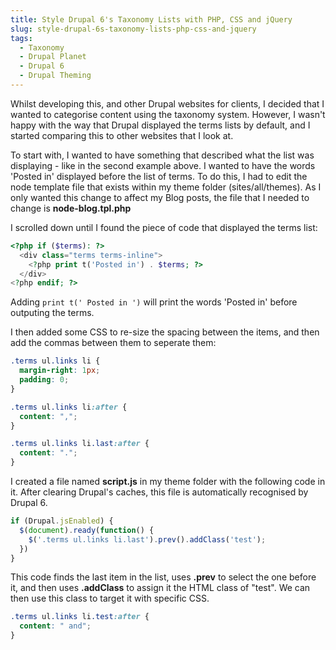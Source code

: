 ```yaml
---
title: Style Drupal 6's Taxonomy Lists with PHP, CSS and jQuery
slug: style-drupal-6s-taxonomy-lists-php-css-and-jquery
tags:
  - Taxonomy
  - Drupal Planet
  - Drupal 6
  - Drupal Theming
---
```

Whilst developing this, and other Drupal websites for clients, I decided that I wanted to categorise content using the taxonomy system. However, I wasn't happy with the way that Drupal displayed the terms lists by default, and I started comparing this to other websites that I look at. 

To start with, I wanted to have something that described what the list was displaying - like in the second example above. I wanted to have the words 'Posted in' displayed before the list of terms. To do this, I had to edit the node template file that exists within my theme folder (sites/all/themes). As I only wanted this change to affect my Blog posts, the file that I needed to change is **node-blog.tpl.php**

I scrolled down until I found the piece of code that displayed the terms list:

~~~php
<?php if ($terms): ?>
  <div class="terms terms-inline">
    <?php print t('Posted in') . $terms; ?>
  </div>
<?php endif; ?>
~~~

Adding `print t(' Posted in ')` will print the words 'Posted in' before outputing the terms.

I then added some CSS to re-size the spacing between the items, and then add the commas between them to seperate them:

~~~css
.terms ul.links li {
  margin-right: 1px;
  padding: 0;
}

.terms ul.links li:after {
  content: ",";
}

.terms ul.links li.last:after {
  content: ".";
}
~~~

I created a file named **script.js** in my theme folder with the following code in it. After clearing Drupal's caches, this file is automatically recognised by Drupal 6.

~~~js
if (Drupal.jsEnabled) {
  $(document).ready(function() {
    $('.terms ul.links li.last').prev().addClass('test');
  })
}
~~~

This code finds the last item in the list, uses **.prev** to select the one before it, and then uses **.addClass** to assign it the HTML class of "test". We can then use this class to target it with specific CSS.

~~~css
.terms ul.links li.test:after {
  content: " and";
}
~~~